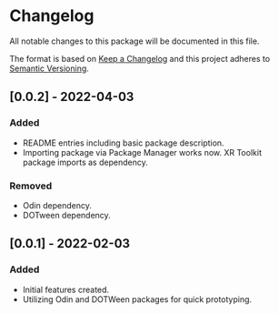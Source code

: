 # Changelog
All notable changes to this package will be documented in this file.

The format is based on [Keep a Changelog](http://keepachangelog.com/en/1.0.0/)
and this project adheres to [Semantic Versioning](http://semver.org/spec/v2.0.0.html).

## [0.0.2] - 2022-04-03

### Added
- README entries including basic package description.
- Importing package via Package Manager works now. XR Toolkit package imports as dependency.

### Removed
- Odin dependency.
- DOTween dependency.

## [0.0.1] - 2022-02-03

### Added
- Initial features created.
- Utilizing Odin and DOTWeen packages for quick prototyping.